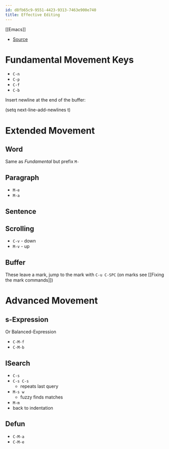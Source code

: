 ```yaml
---
id: d8fb65c9-9551-4423-9313-7463e900e740
title: Effective Editing
---
```


[[Emacs]]

- [Source](https://masteringemacs.org/article/effective-editing-movement)

# Fundamental Movement Keys

- `C-n`
- `C-p`
- `C-f`
- `C-b`

Insert newline at the end of the buffer:

<div class="code">

(setq next-line-add-newlines t)

</div>

# Extended Movement

## Word

Same as *Fundamental* but prefix `M-`

## Paragraph

- `M-e`
- `M-a`

## Sentence

## Scrolling

- `C-v` - down
- `M-v` - up

## Buffer

These leave a mark, jump to the mark with `C-u C-SPC` (on marks see [[Fixing the mark commands]])

# Advanced Movement

## s-Expression

Or Balanced-Expression

- `C-M-f`
- `C-M-b`

## ISearch

- `C-s`
- `C-s C-s`
  - repeats last query
- `M-s w`
  - fuzzy finds matches
- `M-m`
- back to indentation

## Defun

- `C-M-a`
- `C-M-e`
